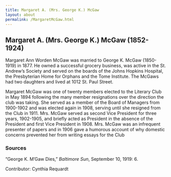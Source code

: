 ```yaml
---
title: Margaret A. (Mrs. George K.) McGaw
layout: about
permalink: /MargaretMcGaw.html
---
```


## Margaret A. (Mrs. George K.) McGaw (1852-1924)

Margaret Ann Worden McGaw was married to George K. McGaw (1850-1919) in 1877. He owned a successful grocery business, was active in the St. Andrew’s Society and served on the boards of the Johns Hopkins Hospital, the Presbyterian Home for Orphans and the Tome Institute. The McGaws had two daughters and lived at 1012 St. Paul Street. 

Margaret McGaw was one of twenty members elected to the Literary Club in May 1894 following the many member resignations over the direction the club was taking.  She served as a member of the Board of Managers from 1900-1902 and was elected again in 1908, serving until she resigned from the Club in 1911. Mrs. McGaw served as second Vice President for three years, 1902-1905, and briefly acted as President in the absence of the President and first Vice President in 1908. Mrs. McGaw was an infrequent presenter of papers and in 1906 gave a humorous account of why domestic concerns prevented her from writing essays for the Club

### Sources

“George K. M’Gaw Dies,” *Baltimore Sun*, September 10, 1919: 6.

Contributor: Cynthia Requardt